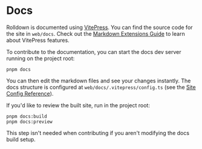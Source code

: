 # Docs

Rolldown is documented using [VitePress](https://vitepress.dev). You can find the source code for the site in `web/docs`. Check out the [Markdown Extensions Guide](https://vitepress.dev/guide/markdown) to learn about VitePress features.

To contribute to the documentation, you can start the docs dev server running on the project root:

```
pnpm docs
```

You can then edit the markdown files and see your changes instantly. The docs structure is configured at `web/docs/.vitepress/config.ts` (see the [Site Config Reference](https://vitepress.dev/reference/site-config)).

If you'd like to review the built site, run in the project root:

```
pnpm docs:build
pnpm docs:preview
```

This step isn't needed when contributing if you aren't modifying the docs build setup.
